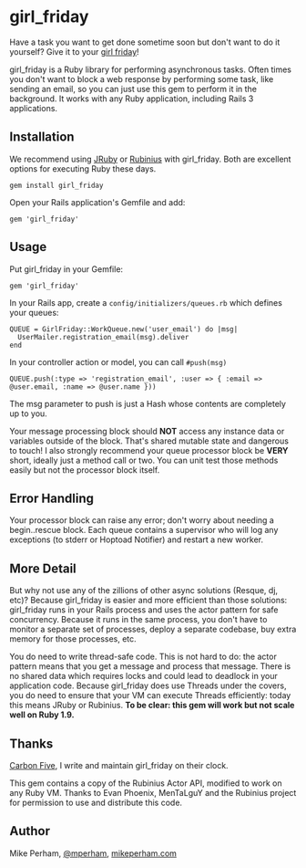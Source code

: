 girl_friday
====================

Have a task you want to get done sometime soon but don't want to do it yourself?  Give it to your [girl friday](http://en.wikipedia.org/wiki/Girl_Friday)!

girl_friday is a Ruby library for performing asynchronous tasks.  Often times you don't want to block a web response by performing some task, like sending an email, so you can just use this gem to perform it in the background.  It works with any Ruby application, including Rails 3 applications.


Installation
------------------

We recommend using [JRuby](http://jruby.org) or [Rubinius](http://rubini.us) with girl_friday.  Both are excellent options for executing Ruby these days.

    gem install girl_friday

Open your Rails application's Gemfile and add:

    gem 'girl_friday'


Usage
--------------------

Put girl_friday in your Gemfile:

    gem 'girl_friday'

In your Rails app, create a `config/initializers/queues.rb` which defines your queues:

    QUEUE = GirlFriday::WorkQueue.new('user_email') do |msg|
      UserMailer.registration_email(msg).deliver
    end

In your controller action or model, you can call `#push(msg)`

    QUEUE.push(:type => 'registration_email', :user => { :email => @user.email, :name => @user.name }))

The msg parameter to push is just a Hash whose contents are completely up to you.

Your message processing block should **NOT** access any instance data or variables outside of the block.  That's shared mutable state and dangerous to touch!  I also strongly recommend your queue processor block be **VERY** short, ideally just a method call or two.  You can unit test those methods easily but not the processor block itself.


Error Handling
--------------------

Your processor block can raise any error; don't worry about needing a begin..rescue block.  Each queue contains a supervisor who will log any exceptions (to stderr or Hoptoad Notifier) and restart a new worker.


More Detail
--------------------

But why not use any of the zillions of other async solutions (Resque, dj, etc)?  Because girl\_friday is easier and more efficient than those solutions: girl_friday runs in your Rails process and uses the actor pattern for safe concurrency.  Because it runs in the same process, you don't have to monitor a separate set of processes, deploy a separate codebase, buy extra memory for those processes, etc.

You do need to write thread-safe code.  This is not hard to do: the actor pattern means that you get a message and process that message.  There is no shared data which requires locks and could lead to deadlock in your application code.  Because girl\_friday does use Threads under the covers, you do need to ensure that your VM can execute Threads efficiently: today this means JRuby or Rubinius.  **To be clear: this gem will work but not scale well on Ruby 1.9.**



Thanks
--------------------

[Carbon Five](http://carbonfive.com), I write and maintain girl_friday on their clock.

This gem contains a copy of the Rubinius Actor API, modified to work on any Ruby VM.  Thanks to Evan Phoenix, MenTaLguY and the Rubinius project for permission to use and distribute this code.


Author
--------------------

Mike Perham, [@mperham](https://twitter.com/mperham), [mikeperham.com](http://mikeperham.com)